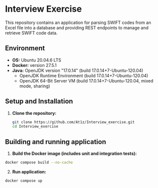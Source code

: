 # Interview Exercise

This repository contains an application for parsing SWIFT codes from an Excel file into a database and providing REST endpoints to manage and retrieve SWIFT code data.

## Environment

- **OS:** Ubuntu 20.04.6 LTS  
- **Docker:** version 27.5.1  
- **Java:** OpenJDK version "17.0.14" (build 17.0.14+7-Ubuntu-120.04)  
  - OpenJDK Runtime Environment (build 17.0.14+7-Ubuntu-120.04)
  - OpenJDK 64-Bit Server VM (build 17.0.14+7-Ubuntu-120.04, mixed mode, sharing)

## Setup and Installation

1. **Clone the repository:**

   ```bash
   git clone https://github.com/At1z/Interview_exercise.git
   cd Interview_exercise
   ```
## Building and running application

1. **Build the Docker image (includes unit and integration tests):**
  ```bash
  docker compose build --no-cache
  ```
2. **Run application:**
  ```bash
  docker compose up
  ```
